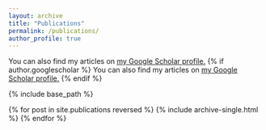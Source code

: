 ```yaml
---
layout: archive
title: "Publications"
permalink: /publications/
author_profile: true
---
```

  You can also find my articles on <u><a href="{{[author.googlescholar](https://scholar.google.com/citations?view_op=view_citation&hl=en&user=uaPbSnIAAAAJ&citation_for_view=uaPbSnIAAAAJ:u5HHmVD_uO8C)}}">my Google Scholar profile</a>.</u>
{% if author.googlescholar %}
  You can also find my articles on <u><a href="{{[author.googlescholar](https://scholar.google.com/citations?view_op=view_citation&hl=en&user=uaPbSnIAAAAJ&citation_for_view=uaPbSnIAAAAJ:u5HHmVD_uO8C)}}">my Google Scholar profile</a>.</u>
{% endif %}

{% include base_path %}

{% for post in site.publications reversed %}
  {% include archive-single.html %}
{% endfor %}
